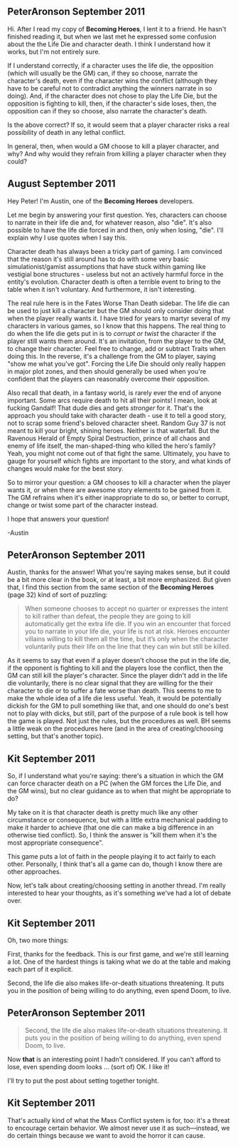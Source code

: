PeterAronson September 2011
---------------------------

Hi.  After  I read my copy of **Becoming Heroes**, I lent it to a friend.  He hasn't finished reading it, but when we last met he expressed some confusion about the the Life Die and character death.  I think I understand how it works, but I'm not entirely sure.  

If I understand correctly, if a character uses the life die, the opposition (which will usually be the GM) can, if they so choose, narrate the character's death, even if the character wins the conflict (although they have to be careful not to contradict anything the winners narrate in so doing).  And, if the character does not chose to play the Life Die, but the opposition is fighting to kill, then, if the character's side loses, then, the opposition can if they so choose, also narrate the character's death.

Is the above correct?  If so, it would seem that a player character risks a real possibility of death in any lethal conflict.

In general, then, when would a GM choose to kill a player character, and why?  And why would they refrain from killing a player character when they could?

August September 2011
---------------------

Hey Peter! I'm Austin, one of the **Becoming Heroes** developers. 

Let me begin by answering your first question. Yes, characters can choose to narrate in their life die and, for whatever reason, also "die". It's also possible to have the life die forced in and then, only when losing, "die". I'll explain why I use quotes when I say this. 

Character death has always been a tricky part of gaming. I am convinced that the reason it's still around has to do with some very basic simulationist/gamist assumptions that have stuck within gaming like vestigial bone structures - useless but not an actively harmful force in the entity's evolution. Character death is often a terrible event to bring to the table when it isn't voluntary. And furthermore, it isn't interesting. 

The real rule here is in the Fates Worse Than Death sidebar. The life die can be used to just kill a character but the GM should only consider doing that when the player really wants it. I have tried for years to martyr several of my characters in various games, so I know that this happens. The real thing to do when the life die gets put in is to _corrupt or twist_ the character if the player still wants them around. It's an invitation, from the player to the GM, to change their character. Feel free to change, add or subtract Traits when doing this. In the reverse, it's a challenge from the GM to player, saying "show me what you've got". Forcing the Life Die should only really happen in major plot zones, and then should generally be used when you're confident that the players can reasonably overcome their opposition. 

Also recall that death, in a fantasy world, is rarely ever the end of anyone important. Some arcs require death to hit all their points! I mean, look at fucking Gandalf! That dude dies and gets _stronger_ for it. That's the approach you should take with character death - use it to tell a good story, not to scrap some friend's beloved character sheet. Random Guy 37 is not meant to kill your bright, shining heroes. Neither is that waterfall. But the Ravenous Herald of Empty Spiral Destruction, prince of all chaos and enemy of life itself, the man-shaped-thing who killed the hero's family? Yeah, you might not come out of that fight the same. Ultimately, you have to gauge for yourself which fights are important to the story, and what kinds of changes would make for the best story.

So to mirror your question: a GM chooses to kill a character when the player wants it, or when there are awesome story elements to be gained from it. The GM refrains when it's either inappropriate to do so, or better to corrupt, change or twist some part of the character instead. 

I hope that answers your question!

-Austin

PeterAronson September 2011
---------------------------

Austin, thanks for the answer!  What you're saying makes sense, but it could be a bit more clear in the book, or at least, a bit more emphasized.  But given that, I find this section from the same section of the **Becoming Heroes** (page 32) kind of sort of puzzling:

> When someone chooses to accept no quarter or expresses the intent to kill rather than defeat, the people they are going to kill automatically get the extra life die. If you win an encounter that forced you to narrate in your life die, your life is not at risk. Heroes encounter villains willing to kill them all the time, but it’s only when the character voluntarily puts their life on the line that they can win but still be killed.

As it seems to say that even if a player doesn't choose the put in the life die, if the opponent is fighting to kill and the players lose the conflict, then the GM can still kill the player's character.  Since the player didn't add in the life die voluntarily, there is no clear signal that they are willing for the their character to die or to suffer a fate worse than death.  This seems to me to make the whole idea of a life die less useful.  Yeah, it would be potentially dickish for the GM to pull something like that, and one should do one's best not to play with dicks, but still, part of the purpose of a rule book is tell how the game is played.  Not just the rules, but the procedures as well.  BH seems a little weak on the procedures here (and in the area of creating/choosing setting, but that's another topic).

Kit September 2011
----------------------

So, if I understand what you're saying: there's a situation in which the GM can force character death on a PC (when the GM forces the Life Die, and the GM wins), but no clear guidance as to when that might be appropriate to do?

My take on it is that character death is pretty much like any other circumstance or consequence, but with a little extra mechanical padding to make it harder to achieve (that one die can make a big difference in an otherwise tied conflict). So, I think the answer is "kill them when it's the most appropriate consequence".

This game puts a lot of faith in the people playing it to act fairly to each other. Personally, I think that's all a game can do, though I know there are other approaches.

Now, let's talk about creating/choosing setting in another thread. I'm really interested to hear your thoughts, as it's something we've had a lot of debate over.

Kit September 2011
----------------------

Oh, two more things:

First, thanks for the feedback. This is our first game, and we're still learning a lot. One of the hardest things is taking what we do at the table and making each part of it explicit.

Second, the life die also makes life-or-death situations threatening. It puts you in the position of being willing to do anything, even spend Doom, to live.

PeterAronson September 2011
---------------------------

> Second, the life die also makes life-or-death situations threatening.  It puts you in the position of being willing to do anything, even spend Doom, to live.

Now **that** is an interesting point I hadn't considered.  If you can't afford to lose, even spending doom looks ... (sort of) OK.  I like it!


I'll try to put the post about setting together tonight.

Kit September 2011
----------------------

That's actually kind of what the Mass Conflict system is for, too: it's a threat to encourage certain behavior. We almost never use it as such—instead, we do certain things because we want to avoid the horror it can cause.
